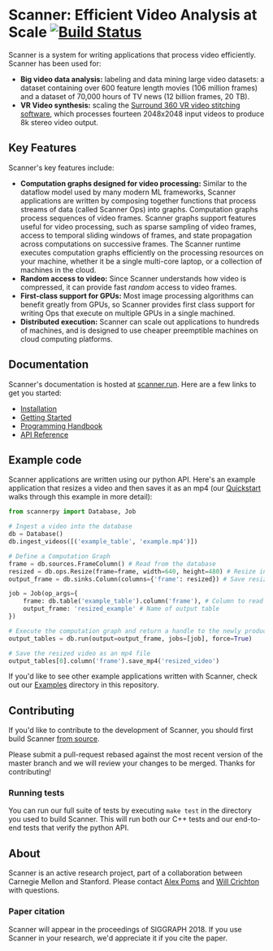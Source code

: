# Scanner: Efficient Video Analysis at Scale [![Build Status](https://travis-ci.org/scanner-research/scanner.svg?branch=master)](https://travis-ci.org/scanner-research/scanner) #

Scanner is a system for writing applications that process video efficiently. Scanner has been used for:
* **Big video data analysis:** labeling and data mining large video datasets: a dataset containing over 600 feature length movies (106 million frames) and a dataset of 70,000 hours of TV news (12 billion frames, 20 TB).
* **VR Video synthesis:** scaling the [Surround 360 VR video stitching software](https://github.com/scanner-research/Surround360), which processes fourteen 2048x2048 input videos to produce 8k stereo video output.

## Key Features

Scanner's key features include:
* **Computation graphs designed for video processing:** Similar to the dataflow model used by many modern ML frameworks, Scanner applications are written by composing together functions that process streams of data (called Scanner Ops) into graphs. Computation graphs process sequences of video frames. Scanner graphs support features useful for video processing, such as sparse sampling of video frames, access to temporal sliding windows of frames, and state propagation across computations on successive frames. The Scanner runtime executes computation graphs efficiently on the processing resources on your machine, whether it be a single multi-core laptop, or a collection of machines in the cloud.
* **Random access to video:** Since Scanner understands how video is compressed, it can provide fast *random* access to video frames.
* **First-class support for GPUs:** Most image processing algorithms can benefit greatly from GPUs, so Scanner provides first class support for writing Ops that execute on multiple GPUs in a single machined.
* **Distributed execution:** Scanner can scale out applications to hundreds of machines, and is designed to use cheaper preemptible machines on cloud computing platforms.

## Documentation

Scanner's documentation is hosted at [scanner.run](http://scanner.run). Here
are a few links to get you started:

* [Installation](http://scanner.run/installation.html)
* [Getting Started](http://scanner.run/getting-started.html)
* [Programming Handbook](http://scanner.run/programming-handbook.html)
* [API Reference](http://scanner.run/api.html)

## Example code

Scanner applications are written using our python API. Here's an example
application that resizes a video and then saves it as an mp4 (our
[Quickstart](http://scanner.run/quickstart.html) walks through this
example in more detail):

```python
from scannerpy import Database, Job

# Ingest a video into the database
db = Database()
db.ingest_videos([('example_table', 'example.mp4')])

# Define a Computation Graph
frame = db.sources.FrameColumn() # Read from the database
resized = db.ops.Resize(frame=frame, width=640, height=480) # Resize input frame
output_frame = db.sinks.Column(columns={'frame': resized}) # Save resized frame

job = Job(op_args={
    frame: db.table('example_table').column('frame'), # Column to read input frames from
    output_frame: 'resized_example' # Name of output table
})

# Execute the computation graph and return a handle to the newly produced tables
output_tables = db.run(output=output_frame, jobs=[job], force=True)

# Save the resized video as an mp4 file
output_tables[0].column('frame').save_mp4('resized_video')
```

If you'd like to see other example applications written with Scanner, check
out our [Examples](https://github.com/scanner-research/scanner/tree/master/examples)
directory in this repository.

## Contributing

If you'd like to contribute to the development of Scanner, you should first
build Scanner [from source](http://scanner.run/from_source.html).

Please submit a pull-request rebased against the most recent version of the
master branch and we will review your changes to be merged. Thanks for
contributing!

### Running tests
You can run our full suite of tests by executing `make test` in the directory
you used to build Scanner. This will run both our C++ tests and our end-to-end
tests that verify the python API.

## About
Scanner is an active research project, part of a collaboration between Carnegie
Mellon and Stanford. Please contact [Alex Poms](https://github.com/apoms) and
[Will Crichton](https://github.com/willcrichton) with questions.

### Paper citation
Scanner will appear in the proceedings of SIGGRAPH 2018. If you use Scanner in your research, we'd appreciate it if you cite the paper.

